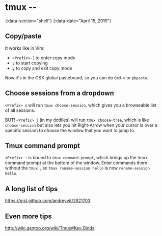 # tmux --
{:data-section="shell"}
{:data-date="April 15, 2019"}

## Copy/paste

It works like in Vim:

* `<Prefix>-[` to enter copy mode
* `v` to start copying
* `y` to copy and exit copy mode

Now it's in the OSX global pasteboard, so you can do `Cmd-v` or `pbpaste`.

## Choose sessions from a dropdown

`<Prefix> s` will run `tmux choose-session`, which gives you a browseable list of all
sessions.

BUT! `<Prefix> j` (in my dotfiles) will run `tmux choose-tree`, which is like
`choose-session` but also lets you hit Right-Arrow when your cursor is over a
specific session to choose the window that you want to jump to.

## Tmux command prompt

`<Prefix> :` is bound to `tmux command-prompt`, which brings up the tmux command
prompt at the bottom of the window. Enter commands there without the `tmux `, so
`tmux rename-session hello` is now `rename-session hello`.

## A long list of tips

https://gist.github.com/andreyvit/2921703

## Even more tips

http://wiki.gentoo.org/wiki/Tmux#Key_Binds
